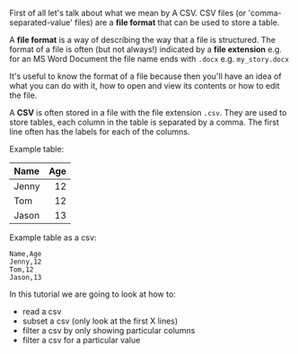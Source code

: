 First of all let's talk about what we mean by A CSV. CSV files (or
'comma-separated-value' files) are a **file format** that can be
used to store a table.

A **file format** is a way of describing the way that a file is
structured.  The format of a file is often (but not always!)
indicated by a **file extension** e.g. for an MS Word Document the file name ends with
`.docx` e.g. `my_story.docx`

It's useful to know the format of a file because then you'll
have an idea of what you can do with it, how to open and view
its contents or how to edit the file.

A **CSV** is often stored in a file with the file extension
`.csv`. They are used to store tables, each column in the
table is separated by a comma.  The first line often has
the labels for each of the columns.

Example table:

|Name|Age|
|:----|---:|
|Jenny|12|
|Tom|12|
|Jason|13|

Example table as a csv:

```
Name,Age
Jenny,12
Tom,12
Jason,13
```

In this tutorial we are going to look at how to:
* read a csv
* subset a csv (only look at the first X lines)
* filter a csv by only showing particular columns
* filter a csv for a particular value
